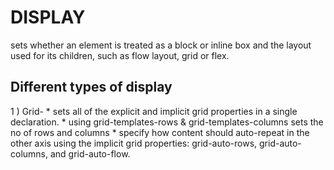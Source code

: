 # DISPLAY 
sets whether an element is treated as a block or inline box and the layout used for its children, such as flow layout, grid or flex.
## Different types of display 
1 ) Grid- 
          * sets all of the explicit and implicit grid properties in a single declaration. 
          * using grid-templates-rows & grid-templates-columns sets the no of rows and columns 
          * specify how content should auto-repeat in the other axis using the implicit grid properties: grid-auto-rows, grid-auto-columns, and grid-auto-flow.

